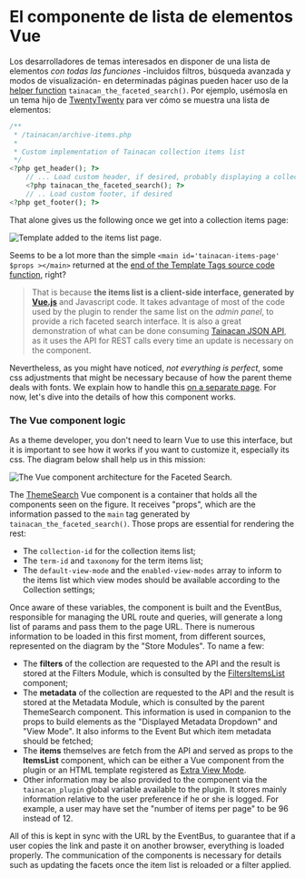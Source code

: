 # El componente de lista de elementos Vue

Los desarrolladores de temas interesados en disponer de una lista de elementos *con todas las funciones* -incluidos filtros, búsqueda avanzada y modos de visualización- en determinadas páginas pueden hacer uso de la [helper function](/es-mx/dev/custom-templates#theme-helper-functions) `tainacan_the_faceted_search()`. Por ejemplo, usémosla en un tema hijo de [TwentyTwenty](https://wordpress.org/themes/twentytwenty/ ':ignore') para ver cómo se muestra una lista de elementos:

```php
/**
 * /tainacan/archive-items.php
 *
 * Custom implementation of Tainacan collection items list
 */
<?php get_header(); ?>
    // ... Load custom header, if desired, probably displaying a collection banner
    <?php tainacan_the_faceted_search(); ?>
    // .. Load custom footer, if desired
<?php get_footer(); ?>
```

That alone gives us the following once we get into a collection items page:

![Template added to the items list page.](/_assets/images/the-vue-items-list-component-1.png)

Seems to be a lot more than the simple `<main id='tainacan-items-page' $props ></main>` returned at the [end of the Template Tags source code function](https://github.com/tainacan/tainacan/blob/develop/src/classes/theme-helper/template-tags.php#L280 ':ignore'), right? 

> That is because **the items list is a client-side interface, generated by [Vue.js](https://vuejs.org/ ':ignore')** and Javascript code. It takes advantage of most of the code used by the plugin to render the same list on the *admin panel*, to provide a rich faceted search interface. It is also a great demonstration of what can be done consuming [Tainacan JSON API](https://tainacan.org/api-docs/ ':ignore'), as it uses the API for REST calls every time an update is necessary on the component. 

Nevertheless, as you might have noticed, *not everything is perfect*, some css adjustments that might be necessary because of how the parent theme deals with fonts. We explain how to handle this [on a separate page](/dev/customizing-the-items-list.md). For now, let's dive into the details of how this component works.

### The Vue component logic

As a theme developer, you don't need to learn Vue to use this interface, but it is important to see how it works if you want to customize it, especially its css. The diagram below shall help us in this mission:

![The Vue component architecture for the Faceted Search.](/_assets/images/the-vue-items-list-component-2.png)

The [ThemeSearch]() Vue component is a container that holds all the components seen on the figure. It receives "props", which are the information passed to the `main` tag generated by `tainacan_the_faceted_search()`. Those props are essential for rendering the rest:

* The `collection-id` for the collection items list;
* The `term-id` and `taxonomy` for the term items list;
* The `default-view-mode` and the `enabled-view-modes` array to inform to the items list which view modes should be available according to the Collection settings;

Once aware of these variables, the component is built and the EventBus, responsible for managing the URL route and queries, will generate a long list of params and pass them to the page URL. There is numerous information to be loaded in this first moment, from different sources, represented on the diagram by the "Store Modules". To name a few:

* The **filters** of the collection are requested to the API and the result is stored at the Filters Module, which is consulted by the [FiltersItemsList]() component;
* The **metadata** of the collection are requested to the API and the result is stored at the Metadata Module, which is consulted by the parent ThemeSearch component. This information is used in companion to the props to build elements as the "Displayed Metadata Dropdown" and "View Mode". It also informs to the Event But which item metadata should be fetched;
* The **items** themselves are fetch from the API and served as props to the **ItemsList** component, which can be either a Vue component from the plugin or an HTML template registered as [Extra View Mode](/dev/extra-view-modes.md).
* Other information may be also provided to the component via the `tainacan_plugin` global variable available to the plugin. It stores mainly information relative to the user preference if he or she is logged. For example, a user may have set the "number of items per page" to be 96 instead of 12.

All of this is kept in sync with the URL by the EventBus, to guarantee that if a user copies the link and paste it on another browser, everything is loaded properly. The communication of the components is necessary for details such as updating the facets once the item list is reloaded or a filter applied.

